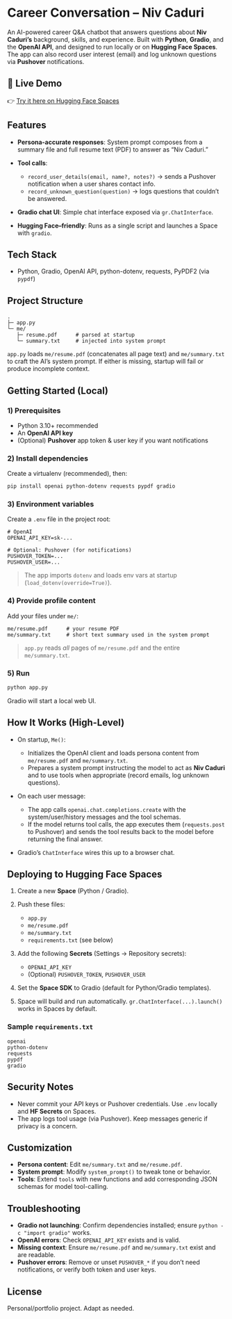 # Career Conversation – Niv Caduri

An AI-powered career Q\&A chatbot that answers questions about **Niv Caduri’s** background, skills, and experience. Built with **Python**, **Gradio**, and the **OpenAI API**, and designed to run locally or on **Hugging Face Spaces**. The app can also record user interest (email) and log unknown questions via **Pushover** notifications.&#x20;

## 🚀 Live Demo
👉 [Try it here on Hugging Face Spaces](https://huggingface.co/spaces/nivcaduri/career_conversation)

## Features

* **Persona-accurate responses**: System prompt composes from a summary file and full resume text (PDF) to answer as “Niv Caduri.”
* **Tool calls**:

  * `record_user_details(email, name?, notes?)` → sends a Pushover notification when a user shares contact info.
  * `record_unknown_question(question)` → logs questions that couldn’t be answered.
* **Gradio chat UI**: Simple chat interface exposed via `gr.ChatInterface`.
* **Hugging Face–friendly**: Runs as a single script and launches a Space with `gradio`.

## Tech Stack

* Python, Gradio, OpenAI API, python-dotenv, requests, PyPDF2 (via `pypdf`)

## Project Structure

```
.
├─ app.py
└─ me/
   ├─ resume.pdf      # parsed at startup
   └─ summary.txt     # injected into system prompt
```

`app.py` loads `me/resume.pdf` (concatenates all page text) and `me/summary.txt` to craft the AI’s system prompt. If either is missing, startup will fail or produce incomplete context.

## Getting Started (Local)

### 1) Prerequisites

* Python 3.10+ recommended
* An **OpenAI API key**
* (Optional) **Pushover** app token & user key if you want notifications

### 2) Install dependencies

Create a virtualenv (recommended), then:

```bash
pip install openai python-dotenv requests pypdf gradio
```

### 3) Environment variables

Create a `.env` file in the project root:

```dotenv
# OpenAI
OPENAI_API_KEY=sk-...

# Optional: Pushover (for notifications)
PUSHOVER_TOKEN=...
PUSHOVER_USER=...
```

> The app imports `dotenv` and loads env vars at startup (`load_dotenv(override=True)`).

### 4) Provide profile content

Add your files under `me/`:

```
me/resume.pdf      # your resume PDF
me/summary.txt     # short text summary used in the system prompt
```

> `app.py` reads *all* pages of `me/resume.pdf` and the entire `me/summary.txt`.

### 5) Run

```bash
python app.py
```

Gradio will start a local web UI.

## How It Works (High-Level)

* On startup, `Me()`:

  * Initializes the OpenAI client and loads persona content from `me/resume.pdf` and `me/summary.txt`.
  * Prepares a system prompt instructing the model to act as **Niv Caduri** and to use tools when appropriate (record emails, log unknown questions).
* On each user message:

  * The app calls `openai.chat.completions.create` with the system/user/history messages and the tool schemas.
  * If the model returns tool calls, the app executes them (`requests.post` to Pushover) and sends the tool results back to the model before returning the final answer.
* Gradio’s `ChatInterface` wires this up to a browser chat.

## Deploying to Hugging Face Spaces

1. Create a new **Space** (Python / Gradio).
2. Push these files:

   * `app.py`
   * `me/resume.pdf`
   * `me/summary.txt`
   * `requirements.txt` (see below)
3. Add the following **Secrets** (Settings → Repository secrets):

   * `OPENAI_API_KEY`
   * (Optional) `PUSHOVER_TOKEN`, `PUSHOVER_USER`
4. Set the **Space SDK** to Gradio (default for Python/Gradio templates).
5. Space will build and run automatically. `gr.ChatInterface(...).launch()` works in Spaces by default.

### Sample `requirements.txt`

```
openai
python-dotenv
requests
pypdf
gradio
```

## Security Notes

* Never commit your API keys or Pushover credentials. Use `.env` locally and **HF Secrets** on Spaces.
* The app logs tool usage (via Pushover). Keep messages generic if privacy is a concern.

## Customization

* **Persona content**: Edit `me/summary.txt` and `me/resume.pdf`.
* **System prompt**: Modify `system_prompt()` to tweak tone or behavior.
* **Tools**: Extend `tools` with new functions and add corresponding JSON schemas for model tool-calling.

## Troubleshooting

* **Gradio not launching**: Confirm dependencies installed; ensure `python -c "import gradio"` works.
* **OpenAI errors**: Check `OPENAI_API_KEY` exists and is valid.
* **Missing context**: Ensure `me/resume.pdf` and `me/summary.txt` exist and are readable.
* **Pushover errors**: Remove or unset `PUSHOVER_*` if you don’t need notifications, or verify both token and user keys.

## License

Personal/portfolio project. Adapt as needed.
